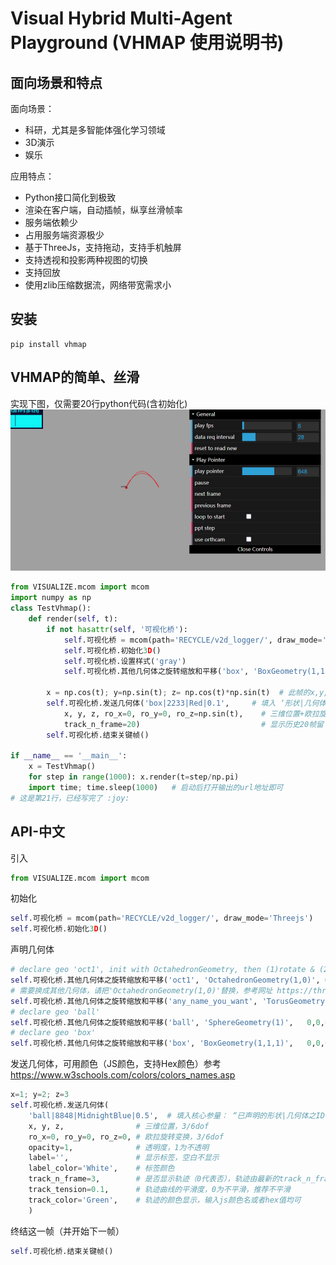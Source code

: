 # Visual Hybrid Multi-Agent Playground (VHMAP 使用说明书)
## 面向场景和特点
面向场景：
- 科研，尤其是多智能体强化学习领域
- 3D演示
- 娱乐

应用特点：
- Python接口简化到极致
- 渲染在客户端，自动插帧，纵享丝滑帧率
- 服务端依赖少
- 占用服务端资源极少
- 基于ThreeJs，支持拖动，支持手机触屏
- 支持透视和投影两种视图的切换
- 支持回放
- 使用zlib压缩数据流，网络带宽需求小

## 安装 
```shell
pip install vhmap
```

## VHMAP的简单、丝滑
实现下图，仅需要20行python代码(含初始化)
![](md_imgs/动画x7.gif)

```python
from VISUALIZE.mcom import mcom
import numpy as np
class TestVhmap():
    def render(self, t):
        if not hasattr(self, '可视化桥'):
            self.可视化桥 = mcom(path='RECYCLE/v2d_logger/', draw_mode='Threejs')
            self.可视化桥.初始化3D()
            self.可视化桥.设置样式('gray')
            self.可视化桥.其他几何体之旋转缩放和平移('box', 'BoxGeometry(1,1,1)',   0,0,0,  1,1,1, 0,0,0) 

        x = np.cos(t); y=np.sin(t); z= np.cos(t)*np.sin(t)  # 此帧的x,y,z坐标
        self.可视化桥.发送几何体('box|2233|Red|0.1',     # 填入 ‘形状|几何体之ID标识|颜色|大小’即可
            x, y, z, ro_x=0, ro_y=0, ro_z=np.sin(t),    # 三维位置+欧拉旋转变换，六自由度
            track_n_frame=20)                           # 显示历史20帧留下的轨迹
        self.可视化桥.结束关键帧()

if __name__ == '__main__':
    x = TestVhmap()
    for step in range(1000): x.render(t=step/np.pi)
    import time; time.sleep(1000)   # 启动后打开输出的url地址即可
# 这是第21行，已经写完了 :joy: 
```


## API-中文

引入
```python
from VISUALIZE.mcom import mcom
```

初始化
```python
self.可视化桥 = mcom(path='RECYCLE/v2d_logger/', draw_mode='Threejs')
self.可视化桥.初始化3D()
```


声明几何体
```python
# declare geo 'oct1', init with OctahedronGeometry, then (1)rotate & (2)scale & (3)translate
self.可视化桥.其他几何体之旋转缩放和平移('oct1', 'OctahedronGeometry(1,0)', 0,0,0,  1,1,1, 0,0,0)   # 八面体
# 需要换成其他几何体，请把'OctahedronGeometry(1,0)'替换，参考网址 https://threejs.org/docs/index.html?q=Geometry
self.可视化桥.其他几何体之旋转缩放和平移('any_name_you_want', 'TorusGeometry(10,3,16,100)',   0,0,0,  1,1,1, 0,0,0) # 甜甜圈
# declare geo 'ball'
self.可视化桥.其他几何体之旋转缩放和平移('ball', 'SphereGeometry(1)',   0,0,0,  1,1,1, 0,0,0) # 球体
# declare geo 'box'
self.可视化桥.其他几何体之旋转缩放和平移('box', 'BoxGeometry(1,1,1)',   0,0,0,  1,1,1, 0,0,0) # 长方体

```

发送几何体，可用颜色（JS颜色，支持Hex颜色）参考 https://www.w3schools.com/colors/colors_names.asp
```python
x=1; y=2; z=3
self.可视化桥.发送几何体(
    'ball|8848|MidnightBlue|0.5',  # 填入核心参量： “已声明的形状|几何体之ID标识|颜色|整体大小”
    x, y, z,                # 三维位置，3/6dof
    ro_x=0, ro_y=0, ro_z=0, # 欧拉旋转变换，3/6dof
    opacity=1,              # 透明度，1为不透明
    label='',               # 显示标签，空白不显示
    label_color='White',    # 标签颜色
    track_n_frame=3,        # 是否显示轨迹（0代表否），轨迹由最新的track_n_frame次位置连接而成
    track_tension=0.1,      # 轨迹曲线的平滑度，0为不平滑，推荐不平滑
    track_color='Green',    # 轨迹的颜色显示，输入js颜色名或者hex值均可
    )
```

终结这一帧（并开始下一帧）
```python
self.可视化桥.结束关键帧()
```


